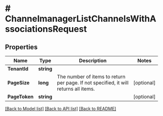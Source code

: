 # # ChannelmanagerListChannelsWithAssociationsRequest


## Properties 


Name | Type | Description | Notes
------------ | ------------- | ------------- | -------------
**TenantId**| **string** |   |
**PageSize**| **long** | The number of items to return per page. If not specified, it will returns all items.  | [optional]
**PageToken**| **string** |   | [optional]


[[Back to Model list]](../../README.md#models) [[Back to API list]](../../README.md#endpoints) [[Back to README]](../../README.md)


